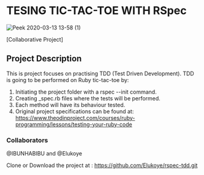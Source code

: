 # TESING TIC-TAC-TOE WITH RSpec
![Peek 2020-03-13 13-58 (1)](https://user-images.githubusercontent.com/46542515/80396769-ceec2380-88bd-11ea-93f2-4448b8a921b6.gif)

[Collaborative Project]

##  Project Description
This is project focuses on practising  TDD (Test Driven Development).
TDD is going to be performed on  Ruby tic-tac-toe by:
1. Initiating the project folder with a rspec --init command.
1. Creating  _spec.rb files where the tests will be performed.
1. Each method will have its behaviour tested.
1. Original project specifications can be found at:
 https://www.theodinproject.com/courses/ruby-programming/lessons/testing-your-ruby-code

### Collaborators
@IBUNHABIBU and @Elukoye 

Clone or Download the project at :
https://github.com/Elukoye/rspec-tdd.git 
